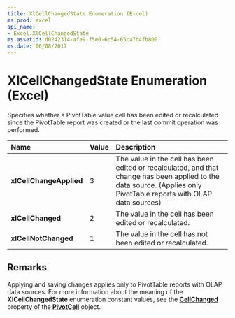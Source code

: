 ```yaml
---
title: XlCellChangedState Enumeration (Excel)
ms.prod: excel
api_name:
- Excel.XlCellChangedState
ms.assetid: d0242314-afe9-f5e0-6c54-65ca7b4fb800
ms.date: 06/08/2017
---
```



# XlCellChangedState Enumeration (Excel)

Specifies whether a PivotTable value cell has been edited or recalculated since the PivotTable report was created or the last commit operation was performed. 



|**Name**|**Value**|**Description**|
|:-----|:-----|:-----|
| **xlCellChangeApplied**|3|The value in the cell has been edited or recalculated, and that change has been applied to the data source. (Applies only PivotTable reports with OLAP data sources)|
| **xlCellChanged**|2|The value in the cell has been edited or recalculated.|
| **xlCellNotChanged**|1|The value in the cell has not been edited or recalculated.|

## Remarks

Applying and saving changes applies only to PivotTable reports with OLAP data sources. For more information about the meaning of the  **XlCellChangedState** enumeration constant values, see the **[CellChanged](Excel.PivotCell.CellChanged.md)** property of the **[PivotCell](Excel.PivotCell.md)** object.


